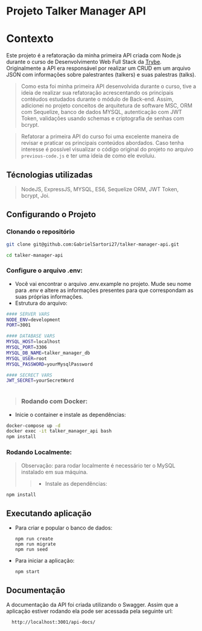 # Projeto Talker Manager API

# Contexto
Este projeto é a refatoração da minha primeira API criada com Node.js durante o curso de Desenvolvimento Web Full Stack da [Trybe](https://www.betrybe.com/formacao-desenvolvimento-web). Originalmente a API era responsável por realizar um CRUD em um arquivo JSON com informações sobre palestrantes (talkers) e suas palestras (talks).
>Como esta foi minha primeira API desenvolvida durante o curso, tive a ideia de realizar sua refatoração acrescentando os principais contéudos estudados durante o módulo de Back-end. Assim, adicionei no projeto conceitos de arquitetura de software MSC, ORM com Sequelize, banco de dados MYSQL, autenticação com JWT Token, validações usando schemas e criptografia de senhas com bcrypt.

>Refatorar a primeira API do curso foi uma excelente maneira de revisar e praticar os principais conteúdos abordados. Caso tenha interesse é possível visualizar o código original do projeto no arquivo `previous-code.js` e ter uma ideia de como ele evoluiu.

## Técnologias utilizadas

>NodeJS, ExpressJS, MYSQL, ES6, Sequelize ORM, JWT Token, bcrypt, Joi. 


## Configurando o Projeto

### Clonando o repositório

```bash
git clone git@github.com:GabrielSartori27/talker-manager-api.git

cd talker-manager-api
```

###  Configure o arquivo .env:
* Você vai encontrar o arquivo .env.example no projeto. Mude seu nome para .env e altere as informações presentes para que correspondam as suas próprias informações.
* Estrutura do arquivo:  
```bash
#### SERVER VARS
NODE_ENV=development
PORT=3001

#### DATABASE VARS
MYSQL_HOST=localhost
MYSQL_PORT=3306
MYSQL_DB_NAME=talker_manager_db
MYSQL_USER=root
MYSQL_PASSWORD=yourMysqlPassword

#### SECRECT VARS
JWT_SECRET=yourSecretWord



```

>### Rodando com Docker:
* Inicie o container e instale as dependências:
```bash
docker-compose up -d
docker exec -it talker_manager_api bash 
npm install
```
### Rodando Localmente:
>Observação: para rodar localmente é necessário ter o MySQL instalado em sua máquina.
>> * Instale as dependências:
```bash 
npm install
``` 
## Executando aplicação

* Para criar e popular o banco de dados:
  ```
  npm run create
  npm run migrate
  npm run seed
  ``` 

* Para iniciar a aplicação:

  ```
  npm start
  ```
    

## Documentação

A documentação da API foi criada  utilizando o Swagger. Assim que a aplicação estiver rodando ela pode ser acessada pela seguinte url:  

  ```
    http://localhost:3001/api-docs/
  ```

